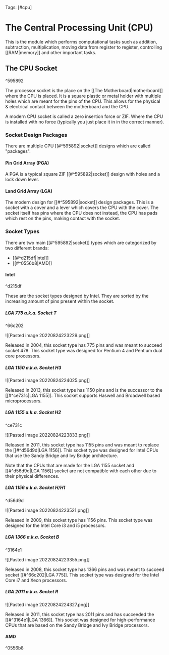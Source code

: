 Tags: [#cpu]

# The Central Processing Unit (CPU)

This is the module which performs computational tasks such as addition, subtraction, multiplication, moving data from register to register, controlling [[RAM|memory]] and other important tasks.

## The CPU Socket

^595892

The processor socket is the place on the [[The Motherboard|motherboard]] where the CPU is placed. It is a square plastic or metal holder with multiple holes which are meant for the pins of the CPU. This allows for the physical & electrical contact between the motherboard and the CPU.

A modern CPU socket is called a zero insertion force or ZIF. Where the CPU is installed with no force (typically you just place it in in the correct manner).

### Socket Design Packages

There are multiple CPU [[#^595892|socket]] designs which are called "packages".

#### Pin Grid Array (PGA)

A PGA is a typical square ZIF [[#^595892|socket]] design with holes and a lock down lever.

#### Land Grid Array (LGA)

The modern design for [[#^595892|socket]] design packages. This is a socket with a cover and a lever which covers the CPU with the cover. The socket itself has pins where the CPU does not instead, the CPU has pads which rest on the pins, making contact with the socket.

### Socket Types

There are two main [[#^595892|socket]] types which are categorized by two different brands:

- [[#^d215df|Intel]]
- [[#^0556b8|AMD]]

#### Intel

^d215df

These are the socket types designed by Intel. They are sorted by the increasing amount of pins present within the socket.

##### LGA 775 a.k.a. Socket T

^66c202

![[Pasted image 20220824223229.png]]

Released in 2004, this socket type has 775 pins and was meant to succeed socket 478. This socket type was designed for Pentium 4 and Pentium dual core processors.

##### LGA 1150 a.k.a. Socket H3

![[Pasted image 20220824224025.png]]

Released in 2013, this socket type has 1150 pins and is the successor to the [[#^ce731c|LGA 1155]]. This socket supports Haswell and Broadwell based microprocessors.

##### LGA 1155 a.k.a. Socket H2

^ce731c

![[Pasted image 20220824223833.png]]

Released in 2011, this socket type has 1155 pins and was meant to replace the [[#^d56d9d|LGA 1156]]. This socket type was designed for Intel CPUs that use the Sandy Bridge and Ivy Bridge architecture.

Note that the CPUs that are made for the LGA 1155 socket and [[#^d56d9d|LGA 1156]] socket are not compatible with each other due to their physical differences.

##### LGA 1156 a.k.a. Socket H/H1

^d56d9d

![[Pasted image 20220824223521.png]]

Released in 2009, this socket type has 1156 pins. This socket type was designed for the Intel Core i3 and i5 processors.

##### LGA 1366 a.k.a. Socket B

^3164e1

![[Pasted image 20220824223355.png]]

Released in 2008, this socket type has 1366 pins and was meant to succeed socket [[#^66c202|LGA 775]]. This socket type was designed for the Intel Core i7 and Xeon processors.

##### LGA 2011 a.k.a. Socket R

![[Pasted image 20220824224327.png]]

Released in 2011, this socket type has 2011 pins and has succeeded the [[#^3164e1|LGA 1366]]. This socket was designed for high-performance CPUs that are based on the Sandy Bridge and Ivy Bridge processors.

#### AMD

^0556b8